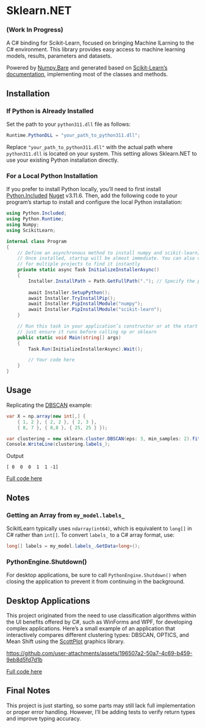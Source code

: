 ﻿# Sklearn.NET
### (Work In Progress)

A C# binding for Scikit-Learn, focused on bringing Machine lLarning to the C# environment. This library provides easy access to machine learning models, results, parameters and datasets.

Powered by [Numpy.Bare](https://github.com/SciSharp/Numpy.NET) and generated based on [Scikit-Learn’s documentation](https://scikit-learn.org/stable/index.html), implementing most of the classes and methods.

## Installation

### If Python is Already Installed

Set the path to your `python311.dll` file as follows:

```csharp
Runtime.PythonDLL = "your_path_to_python311.dll";
```

Replace `"your_path_to_python311.dll"` with the actual path where `python311.dll` is located on your system. This setting allows Sklearn.NET to use your existing Python installation directly.


### For a Local Python Installation

If you prefer to install Python locally, you’ll need to first install [Python.Included](https://github.com/henon/Python.Included) [Nuget](https://www.nuget.org/packages/Python.Included/3.11.6) v3.11.6. Then, add the following code to your program’s startup to install and configure the local Python installation:

```csharp
using Python.Included;
using Python.Runtime;
using Numpy;
using ScikitLearn;
```

```csharp
internal class Program
{
    // Define an asynchronous method to install numpy and scikit-learn; this may take a few minutes the first time.
    // Once installed, startup will be almost immediate. You can also copy the installation to a fixed location
    // for multiple projects to find it instantly
    private static async Task InitializeInstallerAsync()
    {
        Installer.InstallPath = Path.GetFullPath("."); // Specify the path for the local installation
    
        await Installer.SetupPython();
        await Installer.TryInstallPip();
        await Installer.PipInstallModule("numpy");
        await Installer.PipInstallModule("scikit-learn");
    }

    // Run this task in your application’s constructor or at the start of your code,
    // just ensure it runs before calling np or sklearn
    public static void Main(string[] args)
    {
        Task.Run(InitializeInstallerAsync).Wait();

        // Your code here
    }
}
```

## Usage

Replicating the [DBSCAN](https://scikit-learn.org/stable/modules/generated/sklearn.cluster.DBSCAN.html) example:

```csharp
var X = np.array(new int[,] {
    { 1, 2 }, { 2, 2 }, { 2, 3 },
    { 8, 7 }, { 8,8 }, { 25, 25 } });

var clustering = new sklearn.cluster.DBSCAN(eps: 3, min_samples: 2).fit(X);
Console.WriteLine(clustering.labels_);
```
Output
```
[ 0  0  0  1  1 -1]
```
[Full code here](https://github.com/KosmosWerner/ScikitLearn.Net/blob/main/Examples/ConsoleExample)

## Notes
### Getting an Array from `my_model.labels_`
ScikitLearn typically uses `ndarray(int64)`, which is equivalent to `long[]` in C# rather than `int[]`. To convert `labels_` to a C# array format, use:

```csharp
long[] labels = my_model.labels_.GetData<long>();
```

### PythonEngine.Shutdown()
For desktop applications, be sure to call `PythonEngine.Shutdown()` when closing the application to prevent it from continuing in the background.

## Desktop Applications

This project originated from the need to use classification algorithms within the UI benefits offered by C#, such as WinForms and WPF, for developing complex applications. Here’s a small example of an application that interactively compares different clustering types: DBSCAN, OPTICS, and Mean Shift using the [ScottPlot](https://github.com/ScottPlot/ScottPlot) graphics library.

https://github.com/user-attachments/assets/196507a2-50a7-4c69-b459-9eb8d5fd7d1b

[Full code here](https://github.com/KosmosWerner/ScikitLearn.Net/tree/main/Examples/ClusterExample)

## Final Notes
This project is just starting, so some parts may still lack full implementation or proper error handling. However, I’ll be adding tests to verify return types and improve typing accuracy.
